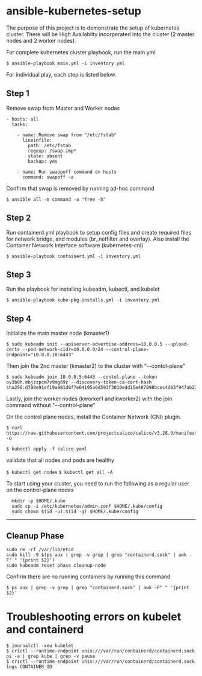 # ansible-kubernetes-setup
The purpose of this project is to demonstrate the setup of kubernetes cluster.
There will be High Availabilty incorperated into the cluster (2 master nodes and 2 worker nodes).

For complete kubernetes cluster playbook, run the main.yml
```
$ ansible-playbook main.yml -i inventory.yml
```

For individual play, each step is listed below. 
## Step 1
Remove swap from Master and Worker nodes
```
- hosts: all
  tasks:
  
    - name: Remove swap from "/etc/fstab"
      lineinfile:
        path: /etc/fstab
        regexp: /swap.imp*
        state: absent
        backup: yes
      
    - name: Run swappoff command on hosts
      command: swapoff -a
```
Confirm that swap is removed by running ad-hoc command

`$ ansible all -m command -a "free -h" `

## Step 2
Run containerd.yml playbook to setup config files and create required files for network bridge, 
and modules (br_netfilter and overlay). Also install the Container Network Interface software (kubernetes-cni)

`$ ansible-playbook containerd.yml -i inventory.yml ` 

## Step 3
Run the playbook for installing kubeadm, kubectl, and kubelet

`$ ansible-playbook kube-pkg-installs.yml -i inventory.yml ` 

## Step 4 
Initialize the main master node (kmaster1)
```
$ sudo kubeadm init --apiserver-advertise-address=10.0.0.5 --upload-certs --pod-network-cidr=10.0.0.0/24 --control-plane-endpoint="10.0.0.10:6443"
```

Then join the 2nd master (kmaster2) to the cluster with "--contol-plane"
```
$ sudo kubeadm join 10.0.0.5:6443 --contol-plane --token ov3b0h.mbjzzpcm7v9mg69z --discovery-token-ca-cert-hash sha256:d798e91ef19a981d8f7e04195a0d593f3010edd15e487898bcec4d63f947ab23
```

Lastly, join the worker nodes (kworker1 and kworker2) with the join command without "--control-plane"

On the control plane nodes, install the Container Network (CNI) plugin.
```
$ curl https://raw.githubusercontent.com/projectcalico/calico/v3.28.0/manifests/calico.yaml -O

$ kubectl apply -f calico.yaml
```
validate that all nodes and pods are healthy

`$ kubectl get nodes`
`$ kubectl get all -A`

To start using your cluster, you need to run the following as a regular user on the control-plane nodes
```
  mkdir -p $HOME/.kube
  sudo cp -i /etc/kubernetes/admin.conf $HOME/.kube/config
  sudo chown $(id -u):$(id -g) $HOME/.kube/config
```

----------------------------------------------------------------------------------------
## Cleanup Phase
```
sudo rm -rf /var/lib/etcd
sudo kill -9 $(ps aux | grep -v grep | grep "containerd.sock" | awk -F" " '{print $2}')
sudo kubeadm reset phase cleanup-node
```
Confirm there are no running containers by running this command

`$ ps aux | grep -v grep | grep "containerd.sock" | awk -F" " '{print $2}'`

# Troubleshooting errors on kubelet and containerd
```
$ journalctl -xeu kubelet
$ crictl --runtime-endpoint unix:///var/run/containerd/containerd.sock ps -a | grep kube | grep -v pause
$ crictl --runtime-endpoint unix:///var/run/containerd/containerd.sock logs CONTAINER_ID
```

